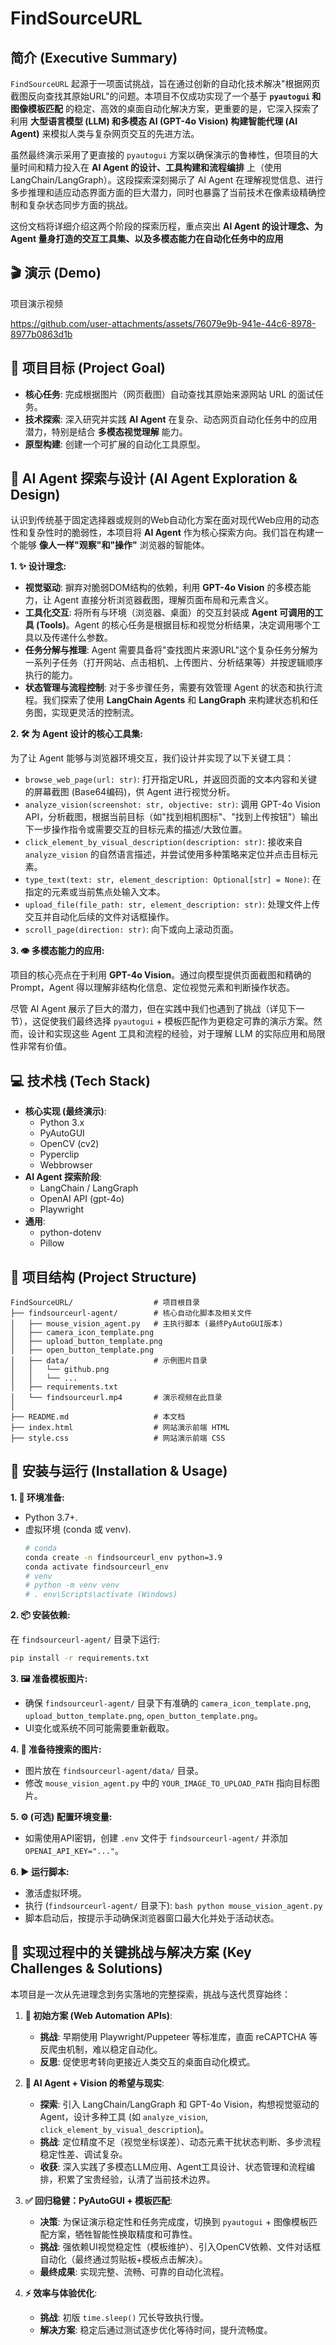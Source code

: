 # FindSourceURL 

## 简介 (Executive Summary)

`FindSourceURL` 起源于一项面试挑战，旨在通过创新的自动化技术解决"根据网页截图反向查找其原始URL"的问题。本项目不仅成功实现了一个基于 **`pyautogui` 和图像模板匹配** 的稳定、高效的桌面自动化解决方案，更重要的是，它深入探索了利用 **大型语言模型 (LLM) 和多模态 AI (GPT-4o Vision) 构建智能代理 (AI Agent)** 来模拟人类与复杂网页交互的先进方法。

虽然最终演示采用了更直接的 `pyautogui` 方案以确保演示的鲁棒性，但项目的大量时间和精力投入在 **AI Agent 的设计、工具构建和流程编排** 上（使用 LangChain/LangGraph）。这段探索深刻揭示了 AI Agent 在理解视觉信息、进行多步推理和适应动态界面方面的巨大潜力，同时也暴露了当前技术在像素级精确控制和复杂状态同步方面的挑战。

这份文档将详细介绍这两个阶段的探索历程，重点突出 **AI Agent 的设计理念、为 Agent 量身打造的交互工具集、以及多模态能力在自动化任务中的应用**

## 🎬 演示 (Demo)

项目演示视频






https://github.com/user-attachments/assets/76079e9b-941e-44c6-8978-8977b0863d1b



## 🎯 项目目标 (Project Goal)

*   **核心任务**: 完成根据图片（网页截图）自动查找其原始来源网站 URL 的面试任务。
*   **技术探索**: 深入研究并实践 **AI Agent** 在复杂、动态网页自动化任务中的应用潜力，特别是结合 **多模态视觉理解** 能力。
*   **原型构建**: 创建一个可扩展的自动化工具原型。

## 🤖 AI Agent 探索与设计 (AI Agent Exploration & Design)

认识到传统基于固定选择器或规则的Web自动化方案在面对现代Web应用的动态性和复杂性时的脆弱性，本项目将 **AI Agent** 作为核心探索方向。我们旨在构建一个能够 **像人一样"观察"和"操作"** 浏览器的智能体。

**1. ✨ 设计理念:**

*   **视觉驱动**: 摒弃对脆弱DOM结构的依赖，利用 **GPT-4o Vision** 的多模态能力，让 Agent 直接分析浏览器截图，理解页面布局和元素含义。
*   **工具化交互**: 将所有与环境（浏览器、桌面）的交互封装成 **Agent 可调用的工具 (Tools)**。Agent 的核心任务是根据目标和视觉分析结果，决定调用哪个工具以及传递什么参数。
*   **任务分解与推理**: Agent 需要具备将"查找图片来源URL"这个复杂任务分解为一系列子任务（打开网站、点击相机、上传图片、分析结果等）并按逻辑顺序执行的能力。
*   **状态管理与流程控制**: 对于多步骤任务，需要有效管理 Agent 的状态和执行流程。我们探索了使用 **LangChain Agents** 和 **LangGraph** 来构建状态机和任务图，实现更灵活的控制流。

**2. 🛠️ 为 Agent 设计的核心工具集:**

为了让 Agent 能够与浏览器环境交互，我们设计并实现了以下关键工具：

*   `browse_web_page(url: str)`: 打开指定URL，并返回页面的文本内容和关键的屏幕截图 (Base64编码)，供 Agent 进行视觉分析。
*   `analyze_vision(screenshot: str, objective: str)`: 调用 GPT-4o Vision API，分析截图，根据当前目标（如"找到相机图标"、"找到上传按钮"）输出下一步操作指令或需要交互的目标元素的描述/大致位置。
*   `click_element_by_visual_description(description: str)`: 接收来自 `analyze_vision` 的自然语言描述，并尝试使用多种策略来定位并点击目标元素。
*   `type_text(text: str, element_description: Optional[str] = None)`: 在指定的元素或当前焦点处输入文本。
*   `upload_file(file_path: str, element_description: str)`: 处理文件上传交互并自动化后续的文件对话框操作。
*   `scroll_page(direction: str)`: 向下或向上滚动页面。

**3. 👁️ 多模态能力的应用:**

项目的核心亮点在于利用 **GPT-4o Vision**。通过向模型提供页面截图和精确的 Prompt，Agent 得以理解非结构化信息、定位视觉元素和判断操作状态。

尽管 AI Agent 展示了巨大的潜力，但在实践中我们也遇到了挑战（详见下一节），这促使我们最终选择 `pyautogui` + 模板匹配作为更稳定可靠的演示方案。然而，设计和实现这些 Agent 工具和流程的经验，对于理解 LLM 的实际应用和局限性非常有价值。

## 💻 技术栈 (Tech Stack)

*   **核心实现 (最终演示)**:
    *   Python 3.x
    *   PyAutoGUI
    *   OpenCV (cv2)
    *   Pyperclip
    *   Webbrowser
*   **AI Agent 探索阶段**:
    *   LangChain / LangGraph
    *   OpenAI API (gpt-4o)
    *   Playwright
*   **通用**:
    *   python-dotenv
    *   Pillow

## 📁 项目结构 (Project Structure)

```
FindSourceURL/                  # 项目根目录
├── findsourceurl-agent/        # 核心自动化脚本及相关文件
│   ├── mouse_vision_agent.py   # 主执行脚本 (最终PyAutoGUI版本)
│   ├── camera_icon_template.png
│   ├── upload_button_template.png
│   ├── open_button_template.png
│   ├── data/                   # 示例图片目录
│   │   └── github.png
│   │   └── ...
│   ├── requirements.txt
│   └── findsourceurl.mp4       # 演示视频在此目录
│   
├── README.md                   # 本文档
├── index.html                  # 网站演示前端 HTML
├── style.css                   # 网站演示前端 CSS
```

## 🚀 安装与运行 (Installation & Usage)

**1. 🌱 环境准备:**

*   Python 3.7+.
*   虚拟环境 (conda 或 venv).
    ```bash
    # conda
    conda create -n findsourceurl_env python=3.9
    conda activate findsourceurl_env
    # venv
    # python -m venv venv
    # . env\Scripts\activate (Windows)
    ```

**2. 📦 安装依赖:**

   在 `findsourceurl-agent/` 目录下运行:
   ```bash
   pip install -r requirements.txt
   ```

**3. 🖼️ 准备模板图片:**

   *   确保 `findsourceurl-agent/` 目录下有准确的 `camera_icon_template.png`, `upload_button_template.png`, `open_button_template.png`。
   *   UI变化或系统不同可能需要重新截取。

**4. 📸 准备待搜索的图片:**

   *   图片放在 `findsourceurl-agent/data/` 目录。
   *   修改 `mouse_vision_agent.py` 中的 `YOUR_IMAGE_TO_UPLOAD_PATH` 指向目标图片。

**5. ⚙️ (可选) 配置环境变量:**

   *   如需使用API密钥，创建 `.env` 文件于 `findsourceurl-agent/` 并添加 `OPENAI_API_KEY="..."`。

**6. ▶️ 运行脚本:**

   *   激活虚拟环境。
   *   执行 (`findsourceurl-agent/` 目录下):
     ```bash
     python mouse_vision_agent.py
     ```
   *   脚本启动后，按提示手动确保浏览器窗口最大化并处于活动状态。

## 🔑 实现过程中的关键挑战与解决方案 (Key Challenges & Solutions)

本项目是一次从先进理念到务实落地的完整探索，挑战与迭代贯穿始终：

1.  **🚧 初始方案 (Web Automation APIs)**:
    *   **挑战**: 早期使用 Playwright/Puppeteer 等标准库，直面 reCAPTCHA 等反爬虫机制，难以稳定自动化。
    *   **反思**: 促使思考转向更接近人类交互的桌面自动化模式。

2.  **🤔 AI Agent + Vision 的希望与现实**:
    *   **探索**: 引入 LangChain/LangGraph 和 GPT-4o Vision，构想视觉驱动的 Agent，设计多种工具 (如 `analyze_vision`, `click_element_by_visual_description`)。
    *   **挑战**: 定位精度不足（视觉坐标误差）、动态元素干扰状态判断、多步流程稳定性差、调试复杂。
    *   **收获**: 深入实践了多模态LLM应用、Agent工具设计、状态管理和流程编排，积累了宝贵经验，认清了当前技术边界。

3.  **✅ 回归稳健：PyAutoGUI + 模板匹配**:
    *   **决策**: 为保证演示稳定性和任务完成度，切换到 `pyautogui` + 图像模板匹配方案，牺牲智能性换取精度和可靠性。
    *   **挑战**: 强依赖UI视觉稳定性（模板维护）、引入OpenCV依赖、文件对话框自动化（最终通过剪贴板+模板点击解决）。
    *   **最终成果**: 实现完整、流畅、可靠的自动化流程。

4.  **⚡ 效率与体验优化**:
    *   **挑战**: 初版 `time.sleep()` 冗长导致执行慢。
    *   **解决方案**: 稳定后通过测试逐步优化等待时间，提升流畅度。




